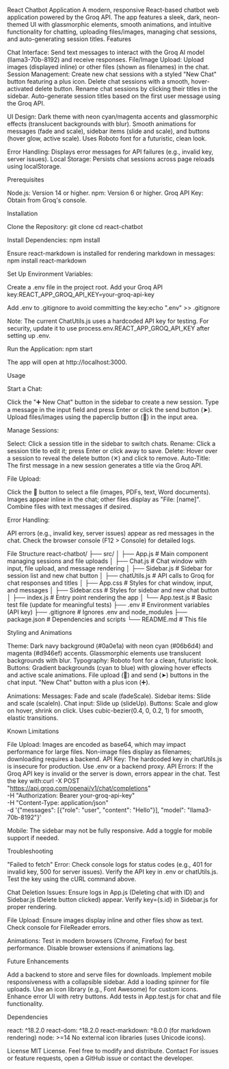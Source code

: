 React Chatbot Application
A modern, responsive React-based chatbot web application powered by the Groq API. The app features a sleek, dark, neon-themed UI with glassmorphic elements, smooth animations, and intuitive functionality for chatting, uploading files/images, managing chat sessions, and auto-generating session titles.
Features

Chat Interface: Send text messages to interact with the Groq AI model (llama3-70b-8192) and receive responses.
File/Image Upload: Upload images (displayed inline) or other files (shown as filenames) in the chat.
Session Management:
Create new chat sessions with a styled "New Chat" button featuring a plus icon.
Delete chat sessions with a smooth, hover-activated delete button.
Rename chat sessions by clicking their titles in the sidebar.
Auto-generate session titles based on the first user message using the Groq API.


UI Design:
Dark theme with neon cyan/magenta accents and glassmorphic effects (translucent backgrounds with blur).
Smooth animations for messages (fade and scale), sidebar items (slide and scale), and buttons (hover glow, active scale).
Uses Roboto font for a futuristic, clean look.


Error Handling: Displays error messages for API failures (e.g., invalid key, server issues).
Local Storage: Persists chat sessions across page reloads using localStorage.

Prerequisites

Node.js: Version 14 or higher.
npm: Version 6 or higher.
Groq API Key: Obtain from Groq's console.

Installation

Clone the Repository:
git clone <repository-url>
cd react-chatbot


Install Dependencies:
npm install

Ensure react-markdown is installed for rendering markdown in messages:
npm install react-markdown


Set Up Environment Variables:

Create a .env file in the project root.
Add your Groq API key:REACT_APP_GROQ_API_KEY=your-groq-api-key


Add .env to .gitignore to avoid committing the key:echo ".env" >> .gitignore



Note: The current ChatUtils.js uses a hardcoded API key for testing. For security, update it to use process.env.REACT_APP_GROQ_API_KEY after setting up .env.

Run the Application:
npm start

The app will open at http://localhost:3000.


Usage

Start a Chat:

Click the "➕ New Chat" button in the sidebar to create a new session.
Type a message in the input field and press Enter or click the send button (➤).
Upload files/images using the paperclip button (📎) in the input area.


Manage Sessions:

Select: Click a session title in the sidebar to switch chats.
Rename: Click a session title to edit it; press Enter or click away to save.
Delete: Hover over a session to reveal the delete button (✕) and click to remove.
Auto-Title: The first message in a new session generates a title via the Groq API.


File Upload:

Click the 📎 button to select a file (images, PDFs, text, Word documents).
Images appear inline in the chat; other files display as "File: [name]".
Combine files with text messages if desired.


Error Handling:

API errors (e.g., invalid key, server issues) appear as red messages in the chat.
Check the browser console (F12 > Console) for detailed logs.



File Structure
react-chatbot/
├── src/
│   ├── App.js              # Main component managing sessions and file uploads
│   ├── Chat.js             # Chat window with input, file upload, and message rendering
│   ├── Sidebar.js          # Sidebar for session list and new chat button
│   ├── chatUtils.js        # API calls to Groq for chat responses and titles
│   ├── App.css             # Styles for chat window, input, and messages
│   ├── Sidebar.css         # Styles for sidebar and new chat button
│   ├── index.js            # Entry point rendering the app
│   └── App.test.js         # Basic test file (update for meaningful tests)
├── .env                    # Environment variables (API key)
├── .gitignore              # Ignores .env and node_modules
├── package.json            # Dependencies and scripts
└── README.md               # This file

Styling and Animations

Theme: Dark navy background (#0a0e1a) with neon cyan (#06b6d4) and magenta (#d946ef) accents. Glassmorphic elements use translucent backgrounds with blur.
Typography: Roboto font for a clean, futuristic look.
Buttons:
Gradient backgrounds (cyan to blue) with glowing hover effects and active scale animations.
File upload (📎) and send (➤) buttons in the chat input.
"New Chat" button with a plus icon (➕).


Animations:
Messages: Fade and scale (fadeScale).
Sidebar items: Slide and scale (scaleIn).
Chat input: Slide up (slideUp).
Buttons: Scale and glow on hover, shrink on click.
Uses cubic-bezier(0.4, 0, 0.2, 1) for smooth, elastic transitions.



Known Limitations

File Upload: Images are encoded as base64, which may impact performance for large files. Non-image files display as filenames; downloading requires a backend.
API Key: The hardcoded key in chatUtils.js is insecure for production. Use .env or a backend proxy.
API Errors: If the Groq API key is invalid or the server is down, errors appear in the chat. Test the key with:curl -X POST "https://api.groq.com/openai/v1/chat/completions" \
-H "Authorization: Bearer your-groq-api-key" \
-H "Content-Type: application/json" \
-d '{"messages": [{"role": "user", "content": "Hello"}], "model": "llama3-70b-8192"}'


Mobile: The sidebar may not be fully responsive. Add a toggle for mobile support if needed.

Troubleshooting

"Failed to fetch" Error:
Check console logs for status codes (e.g., 401 for invalid key, 500 for server issues).
Verify the API key in .env or chatUtils.js.
Test the key using the cURL command above.


Chat Deletion Issues:
Ensure logs in App.js (Deleting chat with ID) and Sidebar.js (Delete button clicked) appear.
Verify key={s.id} in Sidebar.js for proper rendering.


File Upload:
Ensure images display inline and other files show as text.
Check console for FileReader errors.


Animations:
Test in modern browsers (Chrome, Firefox) for best performance.
Disable browser extensions if animations lag.



Future Enhancements

Add a backend to store and serve files for downloads.
Implement mobile responsiveness with a collapsible sidebar.
Add a loading spinner for file uploads.
Use an icon library (e.g., Font Awesome) for custom icons.
Enhance error UI with retry buttons.
Add tests in App.test.js for chat and file functionality.

Dependencies

react: ^18.2.0
react-dom: ^18.2.0
react-markdown: ^8.0.0 (for markdown rendering)
node: >=14
No external icon libraries (uses Unicode icons).

License
MIT License. Feel free to modify and distribute.
Contact
For issues or feature requests, open a GitHub issue or contact the developer.